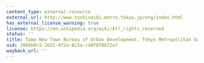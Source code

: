 ```yaml
---
content_type: external-resource
external_url: http://www.toshiseibi.metro.tokyo.jp/eng/index.html
has_external_license_warning: true
license: https://en.wikipedia.org/wiki/All_rights_reserved
status: ''
title: Tama New Town Bureau of Urban Development, Tokyo Metropolitan Government
uid: 2884b0c2-1b31-472a-8c5a-c48f8f86f2e7
wayback_url: ''
---
```

